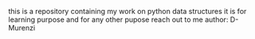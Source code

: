 this is a repository containing my work on python data structures
it is for learning purpose and for any other pupose reach out to me
author: D-Murenzi
